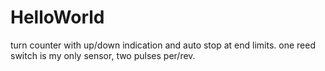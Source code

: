 # HelloWorld
turn counter with up/down indication and auto stop at end limits. one reed switch is my only sensor, two pulses per/rev.
